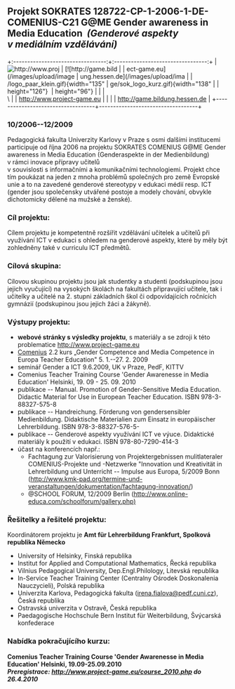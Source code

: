 ## Projekt SOKRATES 128722-CP-1-2006-1-DE-COMENIUS-C21 G\@ME Gender awareness in Media Education  *(Genderové aspekty v mediálním vzdělávání)*

+:---------------------------------:+:---------------------------------:+
| ![http://www.proj                 | [![http://game.bild               |
| ect-game.eu](/images/upload/image | ung.hessen.de](/images/upload/ima |
| /logo_paar_klein.gif){width="135" | ge/sok_logo_kurz.gif){width="138" |
| height="126"}                     | height="96"}                      |
|                                   | ](http://game.bildung.hessen.de)\ |
| <http://www.project-game.eu>      |                                   |
|                                   | <http://game.bildung.hessen.de>   |
+-----------------------------------+-----------------------------------+

### 10/2006--12/2009

Pedagogická fakulta Univerzity Karlovy v Praze s osmi dalšími
institucemi participuje od října 2006 na projektu SOKRATES COMENIUS
G\@ME Gender awareness in Media Education (Genderaspekte in der
Medienbildung) v rámci inovace přípravy učitelů\
v souvislosti s informačními a komunikačními technologiemi. Projekt chce
tím poukázat na jeden z mnoha problémů společných pro země Evropské unie
a to na zavedené genderové stereotypy v edukaci médií resp. ICT (gender
jsou společensky utvářené postoje a modely chování, obvykle dichotomicky
dělené na mužské a ženské).

### Cíl projektu:

Cílem projektu je kompetentně rozšířit vzdělávání učitelek a učitelů při
využívání ICT v edukaci s ohledem na genderové aspekty, které by měly
být zohledněny také v curriculu ICT předmětů. 

### Cílová skupina:

Cílovou skupinou projektu jsou jak studentky a studenti (podskupinou
jsou jejich vyučující) na vysokých školách na fakultách připravující
učitele, tak i učitelky a učitelé na 2. stupni základních škol či
odpovídajících ročnících gymnázií (podskupinou jsou jejich žáci a
žákyně).

### Výstupy projektu:

-   **webové stránky s výsledky projektu**, s materiály a se zdroji k
    této problematice <http://www.project-game.eu>
-   [Comenius](http://www.project-game.eu) 2.2 kurs „Gender Competence
    and Media Competence in Europa Teacher Education" 5. 1.--27. 2.
    2009 
-   seminář Gender a ICT 9.6.2009, UK v Praze, PedF, KITTV
-   Comenius Teacher Training Course \'Gender Awarenesse in Media
    Education\' Helsinki, 19. 09 - 25. 09. 2010
-   publikace -- Manual. Promotion of Gender-Sensitive Media Education.
    Didactic Material for Use in European Teacher Education. ISBN
    978-3-88327-575-8
-   publikace -- Handreichung. Förderung von gendersensibler
    Medienbildung. Didaktische Materialien zum Einsatz in europäischer
    Lehrerbildung. ISBN 978-3-88327-576-5-
-   publikace -- Genderové aspekty využívání ICT ve výuce. Didaktické
    materiály k použití v edukaci. ISBN 978-80-7290-414-3 
-   účast na konferencích např.:
    -   Fachtagung zur Valorisierung von Projektergebnissen
        mulitlateraler COMENIUS-Projekte und -Netzwerke "Innovation und
        Kreativität in   Lehrerbildung und Unterricht -- Impulse aus
        Europa, 5/2009 Bonn
        (http://www.kmk-pad.org/termine-und-veranstaltungen/dokumentation/fachtagung-innovation/)
    -   \@SCHOOL FORUM, 12/2009 Berlin
        ([http://www.online-educa.com/schoolforum/gallery.php)](http://www.online-educa.com/schoolforum/gallery.php)

### Řešitelky a řešitelé projektu:

Koordinátorem projektu je **Amt für Lehrerbildung Frankfurt, Spolková
republika Německo**

-   University of Helsinky, Finská republika
-   Institut for Applied and Computational Mathematics, Řecká republika
-   Vilnius Pedagogical University, Dep.Engl.Philology, Litevská
    republika
-   In-Service Teacher Training Center (Centralny Ośrodek Doskonalenia
    Nauczycieli), Polská republika
-   Univerzita Karlova, Pedagogická fakulta
    (<irena.fialova@pedf.cuni.cz>), Česká republika
-   Ostravská univerzita v Ostravě, Česká republika
-   Paedagogische Hochschule Bern Institut für Weiterbildung, Švýcarská
    konfederace

### Nabídka pokračujícího kurzu:

**Comenius Teacher Training Course \'Gender Awarenesse in Media
Education\' Helsinki, 19.09-25.09.2010\
*Preregistrace: <http://www.project-game.eu/course_2010.php> do
26.4.2010***
